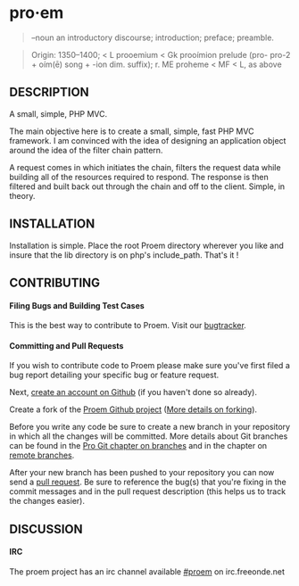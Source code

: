 # pro·em

> –noun
> an introductory discourse; introduction; preface; preamble.

> Origin:
> 1350–1400; < L prooemium < Gk prooímion prelude (pro- pro-2 + oím(ē) song + -ion dim. suffix);
> r. ME proheme < MF < L, as above

## DESCRIPTION

A small, simple, PHP MVC.

The main objective here is to create a small, simple, fast PHP MVC framework. I am convinced
with the idea of designing an application object around the idea of the filter chain pattern.

A request comes in which initiates the chain, filters the request data while building all of
the resources required to respond. The response is then filtered and built back out through
the chain and off to the client. Simple, in theory.

## INSTALLATION

Installation is simple. Place the root Proem directory wherever you like and insure that the
lib directory is on php's include_path. That's it !

## CONTRIBUTING

#### Filing Bugs and Building Test Cases

This is the best way to contribute to Proem. Visit our [bugtracker](http://github.com/trq/proem/issues).

#### Committing and Pull Requests

If you wish to contribute code to Proem please make sure you've first filed a bug report detailing your specific bug or feature request.

Next, [create an account on Github](https://github.com/signup/free) (if you haven't done so already).

Create a fork of the [Proem Github project](http://github.com/trq/proem) ([More details on forking](http://help.github.com/forking/)).

Before you write any code be sure to create a new branch in your repository in which all the changes will be committed. More details about Git branches can be found in the [Pro Git chapter on branches](http://progit.org/book/ch3-1.html) and in the chapter on [remote branches](http://progit.org/book/ch3-5.html).

After your new branch has been pushed to your repository you can now send a [pull request](http://help.github.com/pull-requests/). Be sure to reference the bug(s) that you're fixing in the commit messages and in the pull request description (this helps us to track the changes easier).

## DISCUSSION

#### IRC

The proem project has an irc channel available [#proem](http://webchat.freenode.net/?channels=proem) on irc.freeonde.net
